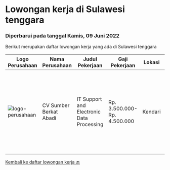 
  # Lowongan kerja di Sulawesi tenggara

  ### Diperbarui pada tanggal Kamis, 09 Juni 2022

  Berikut merupakan daftar lowongan kerja yang ada di Sulawesi tenggara

  |Logo Perusahaan | Nama Perusahaan | Judul Pekerjaan | Gaji Pekerjaan | Lokasi | Deskripsi | Tanggal diunggah | Pranala |
  | -------------- | --------------- | --------------- | --------- | --------- | -------------- | ------- | ----------- |
  |![logo-perusahaan](https://image-service-cdn.seek.com.au/7c3b697a9e085aaefc8157875d02d8b59ea09e8d/ee4dce1061f3f616224767ad58cb2fc751b8d2dc)|CV Sumber Berkat Abadi|IT Support and Electronic Data Processing|Rp. 3.500.000-Rp. 4.500.000|Kendari|Kami membutuhkan Staff IT dan EDP Support dengan Joblist sebagai berikut: Memiliki Skill untuk melakukan Troubleshooting dan maintenance terhadap,...|Jumat, 03 Juni 2022|https://www.jobstreet.co.id/id/job/it-support-and-electronic-data-processing-3896444?token=0~b525b071-91d3-4751-bed2-d7915716f1db&sectionRank=1&jobId=jobstreet-id-job-3896444|


  [Kembali ke daftar lowongan kerja 🔙](../README.md#daftar-lowongan-kerja)
  